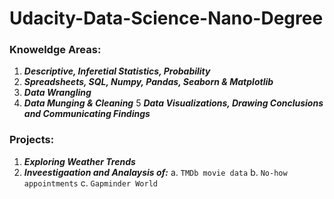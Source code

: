 # Udacity-Data-Science-Nano-Degree

### Knoweldge Areas:

1. ***Descriptive, Inferetial Statistics, Probability***
2. ***Spreadsheets, SQL, Numpy, Pandas, Seaborn & Matplotlib***
3. ***Data Wrangling***
4. ***Data Munging & Cleaning***
5 ***Data Visualizations, Drawing Conclusions and Communicating Findings***


### Projects:
1. ***Exploring Weather Trends***
2. ***Inveestigaation and Analaysis of:***
    a. ```TMDb movie data```
    b. ```No-how appointments```
    c. ```Gapminder World```
